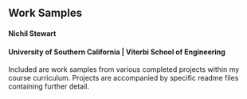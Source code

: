 ## Work Samples
#### Nichil Stewart
#### University of Southern California | Viterbi School of Engineering
Included are work samples from various completed projects within my course curriculum.
Projects are accompanied by specific readme files containing further detail.

